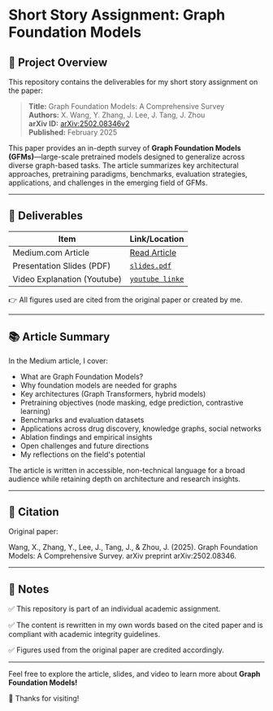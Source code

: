 # Short Story Assignment: Graph Foundation Models

## 📄 Project Overview

This repository contains the deliverables for my short story assignment on the paper:

> **Title:** Graph Foundation Models: A Comprehensive Survey  
> **Authors:** X. Wang, Y. Zhang, J. Lee, J. Tang, J. Zhou  
> **arXiv ID:** [arXiv:2502.08346v2](https://arxiv.org/abs/2502.08346)  
> **Published:** February 2025

This paper provides an in-depth survey of **Graph Foundation Models (GFMs)**—large-scale pretrained models designed to generalize across diverse graph-based tasks. The article summarizes key architectural approaches, pretraining paradigms, benchmarks, evaluation strategies, applications, and challenges in the emerging field of GFMs.

---

## 🚀 Deliverables

| Item                        | Link/Location               |
|----------------------------|---------------------------|
| Medium.com Article          | [Read Article](https://medium.com/@rushabh22runwal/a-deep-dive-into-graph-foundation-models-architectures-benchmarks-and-future-directions-49e618a9fad0) |
| Presentation Slides (PDF)   | [`slides.pdf`](slides.pdf) |
| Video Explanation (Youtube)     | [`youtube linke`](Youtube)   |

👉 All figures used are cited from the original paper or created by me.

---

## 📚 Article Summary

In the Medium article, I cover:

- What are Graph Foundation Models?
- Why foundation models are needed for graphs
- Key architectures (Graph Transformers, hybrid models)
- Pretraining objectives (node masking, edge prediction, contrastive learning)
- Benchmarks and evaluation datasets
- Applications across drug discovery, knowledge graphs, social networks
- Ablation findings and empirical insights
- Open challenges and future directions
- My reflections on the field's potential

The article is written in accessible, non-technical language for a broad audience while retaining depth on architecture and research insights.

---

## 📝 Citation

Original paper:

Wang, X., Zhang, Y., Lee, J., Tang, J., & Zhou, J. (2025). Graph Foundation Models: A Comprehensive Survey. arXiv preprint arXiv:2502.08346.

---

## 📢 Notes

✅ This repository is part of an individual academic assignment.

✅ The content is rewritten in my own words based on the cited paper and is compliant with academic integrity guidelines.

✅ Figures used from the original paper are credited accordingly.

---

Feel free to explore the article, slides, and video to learn more about **Graph Foundation Models!**

🙌 Thanks for visiting!
